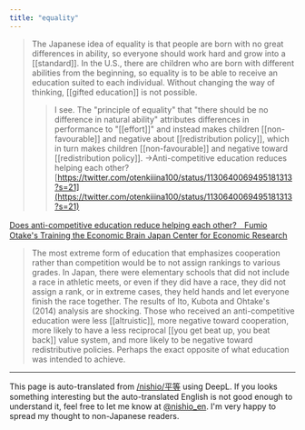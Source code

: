 ```yaml
---
title: "equality"
---
```


> The Japanese idea of equality is that people are born with no great differences in ability, so everyone should work hard and grow into a [[standard]]. In the U.S., there are children who are born with different abilities from the beginning, so equality is to be able to receive an education suited to each individual. Without changing the way of thinking, [[gifted education]] is not possible.
> >I see. The "principle of equality" that "there should be no difference in natural ability" attributes differences in performance to "[[effort]]" and instead makes children [[non-favourable]] and negative about [[redistribution policy]], which in turn makes children [[non-favourable]] and negative toward [[redistribution policy]].
> > →Anti-competitive education reduces helping each other?
[https://twitter.com/otenkiiina100/status/1130640069495181313?s=21](https://twitter.com/otenkiiina100/status/1130640069495181313?s=21)

[Does anti-competitive education reduce helping each other?　Fumio Otake's Training the Economic Brain Japan Center for Economic Research](https://www.jcer.or.jp/column/otake/index666.html)
> The most extreme form of education that emphasizes cooperation rather than competition would be to not assign rankings to various grades. In Japan, there were elementary schools that did not include a race in athletic meets, or even if they did have a race, they did not assign a rank, or in extreme cases, they held hands and let everyone finish the race together. The results of Ito, Kubota and Ohtake's (2014) analysis are shocking. Those who received an anti-competitive education were less [[altruistic]], more negative toward cooperation, more likely to have a less reciprocal [[you get beat up, you beat back]] value system, and more likely to be negative toward redistributive policies. Perhaps the exact opposite of what education was intended to achieve.


---
This page is auto-translated from [/nishio/平等](https://scrapbox.io/nishio/平等) using DeepL. If you looks something interesting but the auto-translated English is not good enough to understand it, feel free to let me know at [@nishio_en](https://twitter.com/nishio_en). I'm very happy to spread my thought to non-Japanese readers.